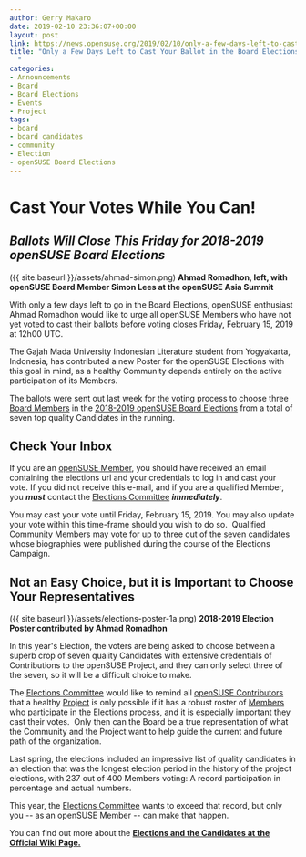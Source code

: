 ```yaml
---
author: Gerry Makaro
date: 2019-02-10 23:36:07+00:00
layout: post
link: https://news.opensuse.org/2019/02/10/only-a-few-days-left-to-cast-your-ballot-in-the-board-elections/
title: "Only a Few Days Left to Cast Your Ballot in the Board Elections\
  "
categories:
- Announcements
- Board
- Board Elections
- Events
- Project
tags:
- board
- board candidates
- community
- Election
- openSUSE Board Elections
---
```



# Cast Your Votes While You Can!




## _**Ballots Will Close This Friday for 2018-2019 openSUSE Board Elections**_






({{ site.baseurl }}/assets/ahmad-simon.png) **Ahmad Romadhon, left, with openSUSE Board Member Simon Lees at the openSUSE Asia Summit**

With only a few days left to go in the Board Elections, openSUSE enthusiast Ahmad Romadhon would like to urge all openSUSE Members who have not yet voted to cast their ballots before voting closes Friday, February 15, 2019 at 12h00 UTC.

The Gajah Mada University Indonesian Literature student from Yogyakarta, Indonesia, has contributed a new Poster for the openSUSE Elections with this goal in mind, as a healthy Community depends entirely on the active participation of its Members.

The ballots were sent out last week for the voting process to choose three [Board Members](https://en.opensuse.org/openSUSE:Board) in the [2018-2019 openSUSE Board Elections](https://en.opensuse.org/openSUSE:Board_election) from a total of seven top quality Candidates in the running.


## Check Your Inbox


If you are an [openSUSE Member](https://en.opensuse.org/openSUSE:Members), you should have received an email containing the elections url and your credentials to log in and cast your vote. If you did not receive this e-mail, and if you are a qualified Member, you _**must**_ contact the [Elections Committee](mailto:election-officials@opensuse.org) _**immediately**_.

You may cast your vote until Friday, February 15, 2019. You may also update your vote within this time-frame should you wish to do so.  Qualified Community Members may vote for up to three out of the seven candidates whose biographies were published during the course of the Elections Campaign.


## Not an Easy Choice, but it is Important to Choose Your Representatives


({{ site.baseurl }}/assets/elections-poster-1a.png) **2018-2019 Election Poster contributed by Ahmad Romadhon**

In this year's Election, the voters are being asked to choose between a superb crop of seven quality Candidates with extensive credentials of Contributions to the openSUSE Project, and they can only select three of the seven, so it will be a difficult choice to make.

The [Elections Committee](mailto:election-officials@opensuse.org) would like to remind all [openSUSE Contributors](https://en.opensuse.org/Portal:How_to_participate) that a healthy [Project](https://en.opensuse.org/Portal:Project) is only possible if it has a robust roster of [Members](https://en.opensuse.org/openSUSE:Members) who participate in the Elections process, and it is especially important they cast their votes.  Only then can the Board be a true representation of what the Community and the Project want to help guide the current and future path of the organization.

Last spring, the elections included an impressive list of quality candidates in an election that was the longest election period in the history of the project elections, with 237 out of 400 Members voting: A record participation in percentage and actual numbers.

This year, the [Elections Committee](mailto:election-officials@opensuse.org) wants to exceed that record, but only you -- as an openSUSE Member -- can make that happen.


You can find out more about the [**Elections and the Candidates at the Official Wiki Page.**](https://en.opensuse.org/openSUSE:Board_election)


		
